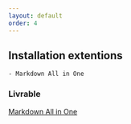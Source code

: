 ```yaml
---
layout: default
order: 4
---
```


## Installation extentions
    - Markdown All in One
### Livrable

[Markdown All in One](https://marketplace.visualstudio.com/items?itemName=yzhang.markdown-all-in-one)